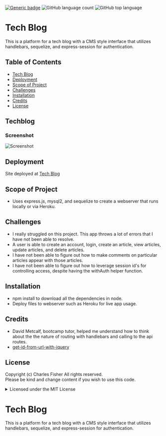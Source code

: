 [![Generic badge](https://img.shields.io/badge/license-MIT-<COLOR>.svg)](#license)
![GitHub language count](https://img.shields.io/github/languages/count/cdfishe1/tech-blog)
![GitHub top language](https://img.shields.io/github/languages/top/cdfishe1/tech-blog)

# Tech Blog

This is a platform for a tech blog with a CMS style interface that utilizes handlebars, sequelize, and express-session for authentication.

## Table of Contents
* [Tech Blog](#techblog)
* [Deployment](#deployment)
* [Scope of Project](#scope-of-project)
* [Challenges](#challenges)
* [Installation](#installation)
* [Credits](#credits)
* [License](#license)

## Techblog

### Screenshot
![Screenshot](assets/techblog.gif)


## Deployment

Site deployed at [Tech Blog](https://gentle-anchorage-28977.herokuapp.com/)

## Scope of Project

* Uses express.js, mysql2, and sequelize to create a webserver that runs locally or via Heroku.

## Challenges

* I really struggled on this project. This app throws a lot of errors that I have not been able to resolve.
* A user is able to create an account, login, create an article, view articles, update articles, and delete articles.
* I have not been able to figure out how to make comments on particular articles appear with those articles.
* I have not been able to figure out how to leverage session id's for controlling access, despite having the withAuth helper function.

## Installation

* npm install to download all the dependencies in node.
* Deploy files to webserver such as Heroku for live app usage.

## Credits

* David Metcalf, bootcamp tutor, helped me understand how to think about the the nature of routing with handlebars and calling to the api routes.
* [get-id-from-url-with-jquery](https://stackoverflow.com/questions/3730359/get-id-from-url-with-jquery)

## License

Copyright (c) Charles Fisher All rights reserved.<br>
Please be kind and change content if you wish to use this code.

<details><summary>Licensed under the MIT License</summary>

Copyright (c) 2021 - present | Charles Fisher

<blockquote>
Permission is hereby granted, free of charge, to any person obtaining a copy
of this software and associated documentation files (the "Software"), to deal
in the Software without restriction, including without limitation the rights
to use, copy, modify, merge, publish, distribute, sublicense, and/or sell
copies of the Software, and to permit persons to whom the Software is
furnished to do so, subject to the following conditions:

The above copyright notice and this permission notice shall be included in all
copies or substantial portions of the Software.

THE SOFTWARE IS PROVIDED "AS IS", WITHOUT WARRANTY OF ANY KIND, EXPRESS OR
IMPLIED, INCLUDING BUT NOT LIMITED TO THE WARRANTIES OF MERCHANTABILITY,
FITNESS FOR A PARTICULAR PURPOSE AND NONINFRINGEMENT. IN NO EVENT SHALL THE
AUTHORS OR COPYRIGHT HOLDERS BE LIABLE FOR ANY CLAIM, DAMAGES OR OTHER
LIABILITY, WHETHER IN AN ACTION OF CONTRACT, TORT OR OTHERWISE, ARISING FROM,
OUT OF OR IN CONNECTION WITH THE SOFTWARE OR THE USE OR OTHER DEALINGS IN THE
SOFTWARE.
</blockquote>
</details>


# Tech Blog
This is a platform for a tech blog with a CMS style interface that utilizes handlebars, sequelize, and express-session for authentication.


